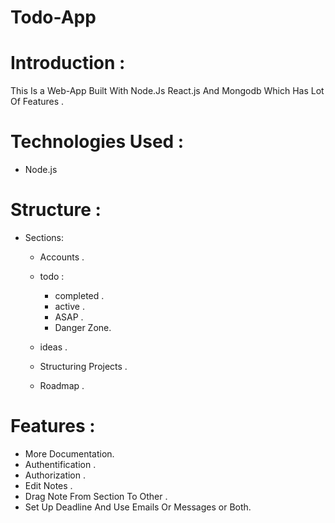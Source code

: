 # Todo-App

# Introduction :

This Is a Web-App Built With Node.Js React.js And Mongodb Which Has Lot Of Features .

# Technologies Used :

- Node.js

# Structure :

- Sections:

  - Accounts .
  - todo :

    - completed .
    - active .
    - ASAP .
    - Danger Zone.

  - ideas .
  - Structuring Projects .
  - Roadmap .

# Features :

- More Documentation.
- Authentification .
- Authorization .
- Edit Notes .
- Drag Note From Section To Other .
- Set Up Deadline And Use Emails Or Messages or Both.
